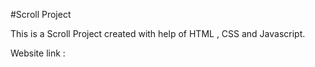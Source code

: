 #Scroll Project

This is a Scroll Project created with help of HTML , CSS and Javascript.

Website link :  